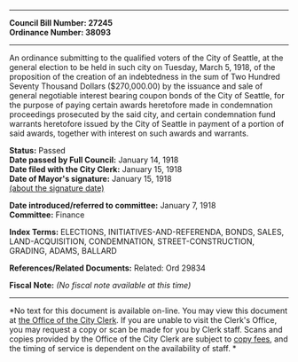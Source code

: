 * * * * *  
  
**Council Bill Number: [](#h0)[](#h2)27245**   
**Ordinance Number: 38093**  
  
* * * * *  
  
An ordinance submitting to the qualified voters of the City of Seattle, at the general election to be held in such city on Tuesday, March 5, 1918, of the proposition of the creation of an indebtedness in the sum of Two Hundred Seventy Thousand Dollars ($270,000.00) by the issuance and sale of general negotiable interest bearing coupon bonds of the City of Seattle, for the purpose of paying certain awards heretofore made in condemnation proceedings prosecuted by the said city, and certain condemnation fund warrants heretofore issued by the City of Seattle in payment of a portion of said awards, together with interest on such awards and warrants.  
  
**Status:** Passed   
**Date passed by Full Council:** January 14, 1918   
**Date filed with the City Clerk:** January 15, 1918   
**Date of Mayor's signature:** January 15, 1918   
[(about the signature date)](/~public/approvaldate.htm)   
  
  
**Date introduced/referred to committee:** January 7, 1918   
**Committee:** Finance   
  
**Index Terms:** ELECTIONS, INITIATIVES-AND-REFERENDA, BONDS, SALES, LAND-ACQUISITION, CONDEMNATION, STREET-CONSTRUCTION, GRADING, ADAMS, BALLARD  
  
**References/Related Documents:** Related: Ord 29834  
  
**Fiscal Note:** *(No fiscal note available at this time)*  
  
* * * * *  
  
*No text for this document is available on-line. You may view this document at [the Office of the City Clerk](http://www.seattle.gov/leg/clerk/contactUs.htm). If you are unable to visit the Clerk's Office, you may request a copy or scan be made for you by Clerk staff. Scans and copies provided by the Office of the City Clerk are subject to [copy fees](http://clerk.seattle.gov/~public/clerkfees.htm), and the timing of service is dependent on the availability of staff. *  
  
  
